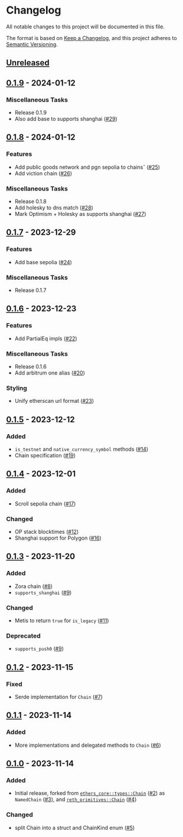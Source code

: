 # Changelog

All notable changes to this project will be documented in this file.

The format is based on [Keep a Changelog](https://keepachangelog.com/en/1.1.0/),
and this project adheres to [Semantic Versioning](https://semver.org/spec/v2.0.0.html).

## [Unreleased](https://github.com/alloy-rs/chains/compare/v0.1.9...HEAD)

## [0.1.9](https://github.com/foundry-rs/compilers/releases/tag/v0.1.9) - 2024-01-12

### Miscellaneous Tasks

- Release 0.1.9
- Also add base to supports shanghai ([#29](https://github.com/foundry-rs/compilers/issues/29))

## [0.1.8](https://github.com/foundry-rs/compilers/releases/tag/v0.1.8) - 2024-01-12

### Features

- Add public goods network and pgn sepolia to chainsˆ ([#25](https://github.com/foundry-rs/compilers/issues/25))
- Add viction chain ([#26](https://github.com/foundry-rs/compilers/issues/26))

### Miscellaneous Tasks

- Release 0.1.8
- Add holesky to dns match ([#28](https://github.com/foundry-rs/compilers/issues/28))
- Mark Optimism + Holesky as supports shanghai ([#27](https://github.com/foundry-rs/compilers/issues/27))

## [0.1.7](https://github.com/foundry-rs/compilers/releases/tag/v0.1.7) - 2023-12-29

### Features

- Add base sepolia ([#24](https://github.com/foundry-rs/compilers/issues/24))

### Miscellaneous Tasks

- Release 0.1.7

## [0.1.6](https://github.com/foundry-rs/compilers/releases/tag/v0.1.6) - 2023-12-23

### Features

- Add PartialEq<u64> impls ([#22](https://github.com/foundry-rs/compilers/issues/22))

### Miscellaneous Tasks

- Release 0.1.6
- Add arbitrum one alias ([#20](https://github.com/foundry-rs/compilers/issues/20))

### Styling

- Unify etherscan url format ([#23](https://github.com/foundry-rs/compilers/issues/23))

## [0.1.5](https://github.com/foundry-rs/compilers/releases/tag/v0.1.5) - 2023-12-12

### Added

- `is_testnet` and `native_currency_symbol` methods ([#14])
- Chain specification ([#19])

[#14]: https://github.com/alloy-rs/chains/pull/14
[#19]: https://github.com/alloy-rs/chains/pull/19

## [0.1.4](https://github.com/alloy-rs/chains/releases/tag/v0.1.4) - 2023-12-01

### Added

- Scroll sepolia chain ([#17])

### Changed

- OP stack blocktimes ([#12])
- Shanghai support for Polygon ([#16])

[#12]: https://github.com/alloy-rs/chains/pull/12
[#16]: https://github.com/alloy-rs/chains/pull/16
[#17]: https://github.com/alloy-rs/chains/pull/17

## [0.1.3](https://github.com/alloy-rs/chains/releases/tag/v0.1.3) - 2023-11-20

### Added

- Zora chain ([#8])
- `supports_shanghai` ([#9])

### Changed

- Metis to return `true` for `is_legacy` ([#11])

### Deprecated

- `supports_push0` ([#9])

[#8]: https://github.com/alloy-rs/chains/pull/8
[#9]: https://github.com/alloy-rs/chains/pull/9
[#11]: https://github.com/alloy-rs/chains/pull/11

## [0.1.2](https://github.com/alloy-rs/chains/releases/tag/v0.1.2) - 2023-11-15

### Fixed

- Serde implementation for `Chain` ([#7])

[#7]: https://github.com/alloy-rs/chains/pull/7

## [0.1.1](https://github.com/alloy-rs/chains/releases/tag/v0.1.1) - 2023-11-14

### Added

- More implementations and delegated methods to `Chain` ([#6])

[#6]: https://github.com/alloy-rs/chains/pull/6

## [0.1.0](https://github.com/alloy-rs/chains/releases/tag/v0.1.0) - 2023-11-14

### Added

- Initial release, forked from [`ethers_core::types::Chain`](https://github.com/gakonst/ethers-rs/blob/f97bb1db0e34727d7d74549bba5f6e246d760c13/ethers-core/src/types/chain.rs#L55) ([#2]) as `NamedChain` ([#3]), and [`reth_primitives::Chain`](https://github.com/paradigmxyz/reth/blob/8ecd90b884d1ae9cf9119a743b658a4a6dd110c1/crates/primitives/src/chain/mod.rs#L97) ([#4])

### Changed

- split Chain into a struct and ChainKind enum ([#5])

[#2]: https://github.com/alloy-rs/chains/pull/2
[#3]: https://github.com/alloy-rs/chains/pull/3
[#4]: https://github.com/alloy-rs/chains/pull/4
[#5]: https://github.com/alloy-rs/chains/pull/5
